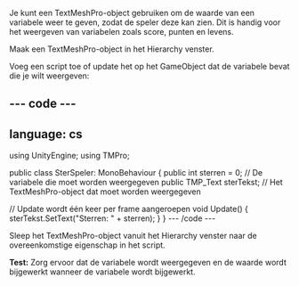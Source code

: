 Je kunt een TextMeshPro-object gebruiken om de waarde van een variabele weer te geven, zodat de speler deze kan zien. Dit is handig voor het weergeven van variabelen zoals score, punten en levens.

Maak een TextMeshPro-object in het Hierarchy venster.

Voeg een script toe of update het op het GameObject dat de variabele bevat die je wilt weergeven:

--- code ---
---
language: cs
---
using UnityEngine;
using TMPro;

public class SterSpeler: MonoBehaviour
{
  public int sterren = 0; // De variabele die moet worden weergegeven
  public TMP_Text sterTekst; // Het TextMeshPro-object dat moet worden weergegeven

  // Update wordt één keer per frame aangeroepen
  void Update()
  {
    sterTekst.SetText("Sterren: " + sterren);
  }
}
--- /code ---

Sleep het TextMeshPro-object vanuit het Hierarchy venster naar de overeenkomstige eigenschap in het script.

**Test:** Zorg ervoor dat de variabele wordt weergegeven en de waarde wordt bijgewerkt wanneer de variabele wordt bijgewerkt. 
